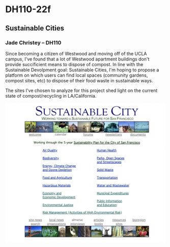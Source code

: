 # DH110-22f

## Sustainable Cities

### Jade Christey – DH110

Since becoming a citizen of Westwood and moving off of the UCLA campus, I've found that a lot of Westwood apartment buildings don't provide succificient means to dispose of compost. In line with the Sustainable Devolpment goal: Sustainable Cities, I'm hoping to propose a platform on which users can find local spaces (community gardens, compost sites, etc) to dispose of their food waste in sustainable ways. 

The sites I've chosen to analyze for this project shed light on the current state of compost/recycling in LA/California. 

![screen shot of sustainable city home page](../screenshot-sustainablecities.png)
